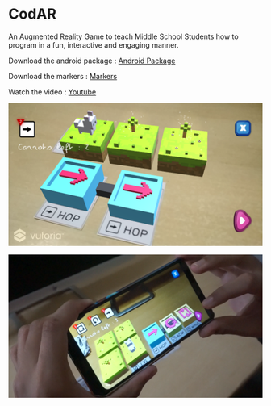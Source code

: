 # CodAR

An Augmented Reality Game to teach Middle School Students how to program in a fun, interactive and engaging manner.

Download the android package : [Android Package](CodAR.apk)

Download the markers : [Markers](markers)

Watch the video : [Youtube](https://youtu.be/b4e21Py2_rw)

![Gameplay Screenshot](Images/Game_SS1.png)

![Game Setup](Images/s4.png)
